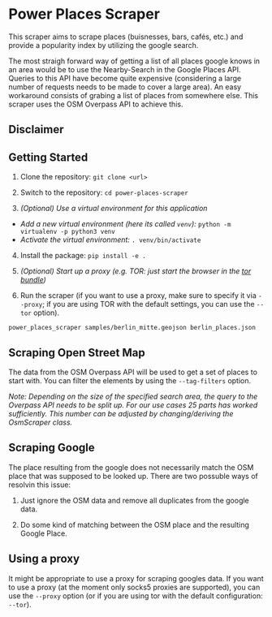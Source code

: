 # Power Places Scraper

This scraper aims to scrape places (buisnesses, bars, cafés, etc.) and provide
a popularity index by utilizing the google search.

The most straigh forward way of getting a list of all places google knows in an
area would be to use the Nearby-Search in the Google Places API. Queries to
this API have become quite expensive (considering a large number of requests
needs to be made to cover a large area). An easy workaround consists of grabing
a list of places from somewhere else. This scraper uses the OSM Overpass API to
achieve this.

## Disclaimer

## Getting Started

1. Clone the repository:
  `git clone <url>`

2. Switch to the repository:
  `cd power-places-scraper`

3. *(Optional) Use a virtual environment for this application*

  - *Add a new virtual environment (here its called `venv`):*
    `python -m virtualenv -p python3 venv`
  - *Activate the virtual environment:*
    `. venv/bin/activate`

4. Install the package:
  `pip install -e .`

5. *(Optional) Start up a proxy (e.g. TOR: just start the browser in the [tor bundle][tor_browser])*
6. Run the scraper (if you want to use a proxy, make sure to specify it via `--proxy`; if you are using TOR with the default settings, you can use the `--tor` option).

  `power_places_scraper samples/berlin_mitte.geojson berlin_places.json`

## Scraping Open Street Map

The data from the OSM Overpass API will be used to get a set of places to start with. You can filter the elements by using the `--tag-filters` option.

*Note: Depending on the size of the specified search area, the query to the
Overpass API needs to be split up. For our use cases 25 parts has worked
sufficiently. This number can be adjusted by changing/deriving the OsmScraper
class.*

## Scraping Google



The place resulting from the google does not necessarily match the
OSM place that was supposed to be looked up. There are two possuble ways of
resolvin this issue:

 1. Just ignore the OSM data and remove all duplicates from the google data.

 2. Do some kind of matching between the OSM place and the resulting
    Google Place.


## Using a proxy

It might be appropriate to use a proxy for scraping googles data. If you want to use a proxy (at the moment only socks5 proxies are supported), you can use the `--proxy` option (or if you are using tor with the default configuration: `--tor`).

[tor_browser]: https://www.torproject.org/download/ "Tor Browser Download Page"
